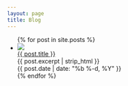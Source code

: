 ```yaml
---
layout: page
title: Blog
---
```

<div class="blog-list">
  <ul>
    {% for post in site.posts %}
      <li>
        <a href="{{ post.url }}"><img src="{{ post.featured-image }}"></a>
        <div class="meta">
          <a href="{{ post.url }}"><div id="title">{{ post.title }}</div></a>
          <div>{{ post.excerpt | strip_html }}</div>
          <div id="date">{{ post.date | date: "%b %-d, %Y" }}</div>
        </div>
      </li>
    {% endfor %}
  </ul>
</div>